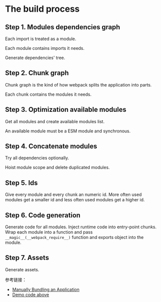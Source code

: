 # The build process

## Step 1. Modules dependencies graph

Each import is treated as a module.

Each module contains imports it needs.

Generate dependencies' tree.

## Step 2. Chunk graph

<span hl>Chunk graph</span> is the kind of how webpack splits the application into parts.

Each chunk contains the modules it needs.

## Step 3. Optimization available modules

Get all modules and create available modules list.

An available module must be a ESM module and synchronous.

## Step 4. Concatenate modules

Try all dependencies optionally.

<span hl>Hoist module scope and delete duplicated modules</span>.

## Step 5. Ids

Give every module and every chunk an numeric id. More often used modules get a smaller id and less often used modules get a higher id.

## Step 6. Code generation

Generate code for all modules. Inject runtime code into entry-point chunks. Wrap each module into a function and pass `__magic__(__webpack_require__)` function and exports object into the module.

## Step 7. Assets

Generate assets.

<span hlbg>参考链接：</span>

- [Manually Bundling an Application](https://www.youtube.com/watch?v=UNMkLHzofQI)
- [Demo code above](https://github.com/sokra/webpack-meetup-2018-05)

